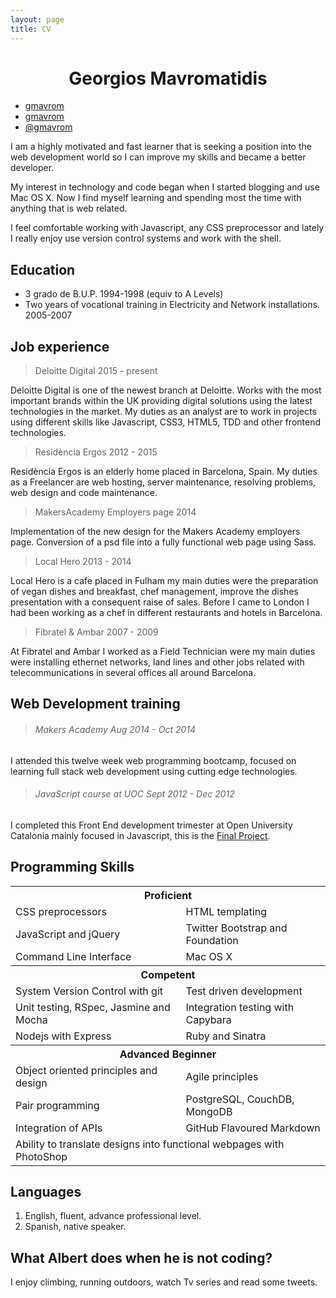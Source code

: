 ```yaml
---
layout: page
title: CV
---
```


<style>
	h1{ text-align: center; }
	h1:first-child{ display: none }
</style>

# Georgios Mavromatidis

<div class="contact">
  <ul>
		<li><a href="https://www.linkedin.com/in/gmavrom"><i class="fa fa-linkedin"></i> gmavrom</a></li>
		<li><a href="https://github.com/gmavrom"><i class="fa fa-github"></i>  gmavrom</a></li>
		<li><a href="https://twitter.com/gmavrom"><i class="fa fa-twitter"></i>  @gmavrom</a></li>
	</ul>
</div>

I am a highly motivated and fast learner that is seeking a position into the web development world so I can improve my skills and became a better developer.

My interest in technology and code began when I started blogging and use Mac OS X. Now I find myself learning and spending most the time with anything that is web related. 

I feel comfortable working with Javascript, any CSS preprocessor and lately I really enjoy use version control systems and work with the shell.

## Education

- 3 grado de B.U.P. 1994-1998 (equiv to A Levels)
- Two years of vocational training in Electricity and Network installations. 2005-2007

## Job experience  

> Deloitte Digital 2015 - present

Deloitte Digital is one of the newest branch at Deloitte. Works with the most important brands within the UK providing digital solutions using the latest technologies in the market. My duties as an analyst are to work in projects using different skills like Javascript, CSS3, HTML5, TDD and other frontend technologies.

 > Residència Ergos  2012 - 2015

Residència Ergos is an elderly home placed in Barcelona, Spain. My duties as a Freelancer are web hosting, server maintenance, resolving problems, web design and code maintenance.

> MakersAcademy Employers page  2014

Implementation of the new design for the Makers Academy employers page. Conversion of a psd file into a fully functional web page using Sass.

> Local Hero 2013 - 2014

Local Hero is a cafe placed in Fulham my main duties were the preparation of vegan dishes and breakfast, chef management, improve the dishes presentation with a consequent raise of sales. 
Before I came to London I had been working as a chef in different restaurants and hotels in Barcelona.

>  Fibratel & Ambar 2007 - 2009

At Fibratel and Ambar I worked as a Field Technician were my main duties were installing ethernet networks, land lines and other jobs related with telecommunications in several offices all around Barcelona. 

## Web Development training

> ###### Makers Academy Aug 2014 - Oct 2014

I attended this twelve week web programming bootcamp, focused on learning full stack web development using cutting edge technologies.

> ###### JavaScript course at UOC Sept 2012 - Dec 2012

I completed this Front End development trimester at Open University Catalonia mainly focused in Javascript, this is the [Final Project](http://mycoffice.es/web-project/).

## Programming Skills

<table>
	<th colspan="2">
		Proficient
	</th>
	<tr>
		<td>CSS preprocessors</td>
		<td>HTML templating</td>
	</tr>
	<tr>
		<td>JavaScript and jQuery</td>
		<td>Twitter Bootstrap and Foundation</td>
	</tr>
	<tr>
		<td>Command Line Interface</td>
		<td>Mac OS X</td>
	</tr>
	<th colspan="2">
		Competent
	</th>
	<tr>
		<td>System Version Control with git</td>
		<td>Test­ driven development</td>
	</tr>
	<tr>
		<td>Unit testing, RSpec, Jasmine and Mocha</td>
		<td>Integration testing with Capybara</td>
	</tr>
	<tr>
		<td>Nodejs with Express</td>
		<td>Ruby and Sinatra</td>
	</tr>
	<th colspan="2">
		Advanced Beginner
	</th>
	<tr>
		<td>Object­ oriented principles and design</td>
		<td>Agile principles</td>
	</tr>
	<tr>
		<td>Pair programming</td>
		<td>PostgreSQL, CouchDB, MongoDB</td>
	</tr>
	<tr>
		<td>Integration of APIs</td>
		<td>GitHub Flavoured Markdown</td>
	</tr>
	<tr>
	<td colspan="2">Ability to translate designs into functional webpages with PhotoShop</td>
	</tr>
</table>

## Languages

1. English, fluent, advance professional level.
2. Spanish, native speaker.

## What Albert does when he is not coding?

I enjoy climbing, running outdoors, watch Tv series and read some tweets.
